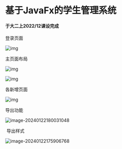 # 基于JavaFx的学生管理系统

#### 于大二上2022/12课设完成

登录页面

![img](file:///C:/Users/99694/AppData/Local/Temp/msohtmlclip1/01/clip_image002.jpg)

 

 主页面布局

![img](file:///C:/Users/99694/AppData/Local/Temp/msohtmlclip1/01/clip_image002.jpg)

![img](file:///C:/Users/99694/AppData/Local/Temp/msohtmlclip1/01/clip_image004.jpg)

各新增页面

![img](file:///C:/Users/99694/AppData/Local/Temp/msohtmlclip1/01/clip_image006.jpg)

导出功能

![image-20240122180031048](C:\Users\99694\AppData\Roaming\Typora\typora-user-images\image-20240122180031048.png)

​                    导出样式

![image-20240122175906768](C:\Users\99694\AppData\Roaming\Typora\typora-user-images\image-20240122175906768.png)
